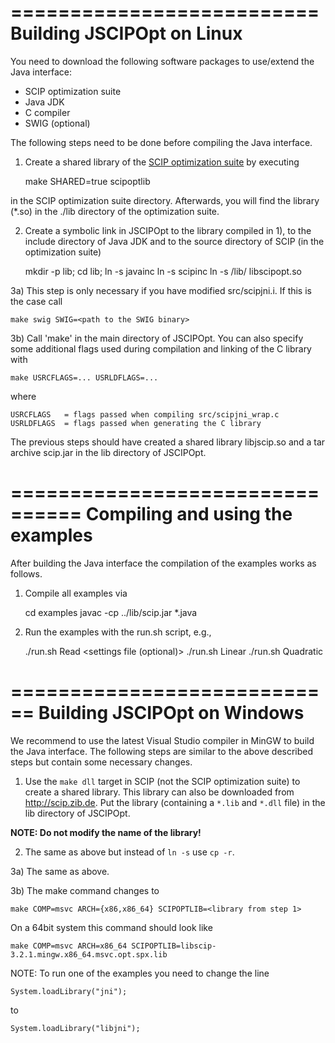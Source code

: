 ==========================
Building JSCIPOpt on Linux
==========================

You need to download the following software packages to use/extend the Java interface:

 - SCIP optimization suite
 - Java JDK
 - C compiler
 - SWIG (optional)

The following steps need to be done before compiling the Java interface.

1) Create a shared library of the [SCIP optimization suite](http://scip.zib.de/#download) by executing

    make SHARED=true scipoptlib

in the SCIP optimization suite directory.
Afterwards, you will find the library (*.so) in the ./lib directory of the optimization suite.

2) Create a symbolic link in JSCIPOpt to the library compiled in 1), to the include directory of Java JDK and to the source directory of
SCIP (in the optimization suite)

    mkdir -p lib;
    cd lib;
    ln -s <Java JDK include directory> javainc
    ln -s <SCIP source directory> scipinc
    ln -s <SCIP opt suite directory>/lib/<scip opt library> libscipopt.so

3a) This step is only necessary if you have modified src/scipjni.i. If this is the case call

    make swig SWIG=<path to the SWIG binary>

3b) Call 'make' in the main directory of JSCIPOpt. You can also specify some additional flags used during compilation
and linking of the C library with

    make USRCFLAGS=... USRLDFLAGS=...

where

    USRCFLAGS   = flags passed when compiling src/scipjni_wrap.c
    USRLDFLAGS  = flags passed when generating the C library


The previous steps should have created a shared library libjscip.so and a tar archive scip.jar in the lib directory of
JSCIPOpt.


================================
Compiling and using the examples
================================

After building the Java interface the compilation of the examples works as follows.

1) Compile all examples via

    cd examples
    javac -cp ../lib/scip.jar *.java

2) Run the examples with the run.sh script, e.g.,

    ./run.sh Read <instance file> <settings file (optional)>
    ./run.sh Linear
    ./run.sh Quadratic


============================
Building JSCIPOpt on Windows
============================

We recommend to use the latest Visual Studio compiler in MinGW to build the Java interface. The following steps are
similar to the above described steps but contain some necessary changes.

1) Use the `make dll` target in SCIP (not the SCIP optimization suite) to create a shared library. This library can also
be downloaded from <http://scip.zib.de>. Put the library (containing a `*.lib` and `*.dll` file) in the lib directory of JSCIPOpt.

**NOTE: Do not modify the name of the library!**


2) The same as above but instead of `ln -s` use `cp -r`.

3a) The same as above.

3b) The make command changes to

    make COMP=msvc ARCH={x86,x86_64} SCIPOPTLIB=<library from step 1>

On a 64bit system this command should look like

    make COMP=msvc ARCH=x86_64 SCIPOPTLIB=libscip-3.2.1.mingw.x86_64.msvc.opt.spx.lib


NOTE: To run one of the examples you need to change the line

    System.loadLibrary("jni");

to

    System.loadLibrary("libjni");

